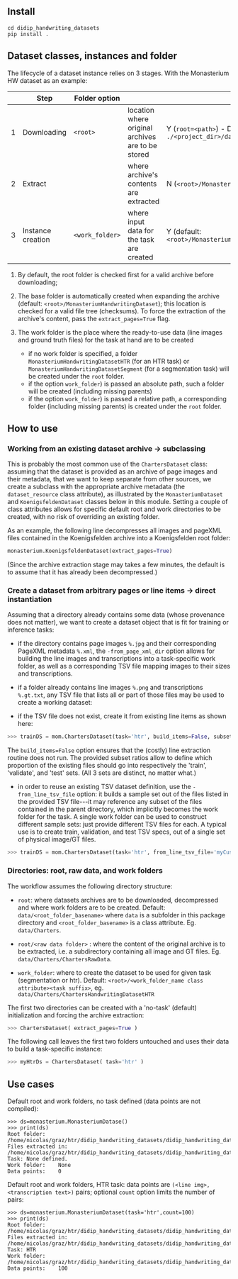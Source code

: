 ## Install

~~~~
cd didip_handwriting_datasets
pip install .
~~~~~~~~~~

## Dataset classes, instances and folder

The lifecycle of a dataset instance relies on 3 stages. With the Monasterium HW dataset as an example:

|    | Step              | Folder option    |                                                   | Configurable                                                     |
| -- | ----------------- | ---------------- | ------------------------------------------------- |------------------------------------------------------------------|
| 1  | Downloading       | `<root>`         | location where original archives are to be stored | Y (`root=<path>`) - Default: `./<project_dir>/data/Monasterium`  |
| 2  | Extract           |                  | where archive's contents are extracted            | N (`<root>/MonasteriumTekliaGTDataset`)                          |
| 3  | Instance creation | `<work_folder>`  | where input data for the task are created         | Y (default: `<root>/MonasteriumHandwritingDataset(HTR\|Segment)` |

1. By default, the root folder is checked first for a valid archive before downloading;
2. The base folder is automatically created when expanding the archive (default: `<root>/MonasteriumHandwritingDataset`); this location is checked for a valid file tree (checksums). To force the extraction of the archive's content, pass the `extract_pages=True` flag. 
3. The work folder is the place where the ready-to-use data (line images and ground truth files) for the task at hand are to be created

    + if no work folder is specified, a folder `MonasteriumHandwritingDatasetHTR` (for an HTR task) or `MonasteriumHandwritingDatasetSegment` (for a segmentation task) will be created under the `root` folder.
    + if the option `work_folder`) is passed an absolute path, such a folder will be created (including missing parents)
    + if the option `work_folder`) is passed a relative path, a corresponding folder (including missing parents) is created under the `root` folder.
 

## How to use

### Working from an existing dataset archive → subclassing

This is probably the most common use of the `ChartersDataset` class: assuming that the dataset 
is provided as an archive of page images and their metadata, that we want to keep 
separate from other sources, we create a subclass with the appropriate archive metadata
(the `dataset_resource` class attribute), as illustrated by the `MonasteriumDataset` and
`KoenigsfeldenDataset` classes below in this module. Setting a couple of class attributes
allows for specific default root and work directories to be created, with no risk of overriding
an existing folder.

As an example, the following line decompresses all images and pageXML files contained in the Koenigsfelden
archive into a Koenigsfelden root folder:


```python
monasterium.KoenigsfeldenDataset(extract_pages=True)
```

(Since the archive extraction stage may takes a few minutes, the default is to assume that it has already
been decompressed.)


### Create a dataset from arbitrary pages or line items -> direct instantiation  

Assuming that a directory already contains some data (whose provenance does not matter), we want to
create a dataset object that is fit for training or inference tasks:

* if the directory contains page images `%.jpg` and their corresponding PageXML metadata `%.xml`,
  the `-from_page_xml_dir` option allows for building the line images and transcriptions into a
  task-specific work folder, as well as a corresponding TSV file mapping images to their sizes
  and transcriptions.

* if a folder already contains line images `%.png` and transcriptions `%.gt.txt`, any TSV file
  that lists all or part of those files may be used to create a working dataset:

* if the TSV file does not exist, create it from existing line items as shown here:

```python
>>> trainDS = mom.ChartersDataset(task='htr', build_items=False, subset='train', subset_ratios=(.85,.05,.1))
```

  The `build_items=False` option ensures that the (costly) line extraction routine does not run.
  The provided subset ratios allow to define which proportion of the existing files
  should go into respectively the 'train', 'validate', and 'test' sets. (All 3
  sets are distinct, no matter what.)

* in order to reuse an existing TSV dataset definition, use the `-from_line_tsv_file` option:
  it builds a sample set out of the files listed in the provided TSV file---it
  may reference any subset of the files contained in the parent directory, which
  implicitly becomes the work folder for the task.  A single work folder can be used to
  construct different sample sets: just provide different TSV files for each. A typical use
  is to create train, validation, and test TSV specs, out of a single set of physical image/GT files.


```python
>>> trainDS = mom.ChartersDataset(task='htr', from_line_tsv_file='myCustomSet.tsv')
```

### Directories: root, raw data, and work folders


The workflow assumes the following directory structure: 

* `root`: where datasets archives are to be downloaded, decompressed and where work folders are to
  be created. Default: `data/<root_folder_basename>` where `data` is a subfolder in this package
  directory and `<root_folder_basename>` is a class attribute. Eg. `data/Charters`.

* `root/<raw data folder>` : where the content of the original archive is to be extracted, i.e. a
  subdirectory containing all image and GT files. Eg. `data/Charters/ChartersRawData`.

* `work_folder`: where to create the dataset to be used for given task (segmentation or htr).
  Default: `<root>/<work_folder_name class attribute><task suffix>`, eg. `data/Charters/ChartersHandwritingDatasetHTR`

The first two directories can be created with a 'no-task' (default) initialization and forcing the archive extraction:

```python
>>> ChartersDataset( extract_pages=True )
```

The following call leaves the first two folders untouched and uses their data to build a task-specific instance:


```python
>>> myHtrDs = ChartersDataset( task='htr' )
```




## Use cases 

Default root and work folders, no task defined (data points are not compiled):


    >>> ds=monasterium.MonasteriumDatase()
    >>> print(ds)
    Root folder:	/home/nicolas/graz/htr/didip_handwriting_datasets/didip_handwriting_datasets/data/Monasterium
    Files extracted in:	/home/nicolas/graz/htr/didip_handwriting_datasets/didip_handwriting_datasets/data/Monasterium/MonasteriumTekliaGTDataset
    Task: None defined.
    Work folder:	None
    Data points:	0


Default root and work folders, HTR task: data points are `(<line img>, <transcription text>)` pairs; optional `count` option limits the number of pairs:

    >>> ds=monasterium.MonasteriumDataset(task='htr',count=100)
    >>> print(ds)
    Root folder:	/home/nicolas/graz/htr/didip_handwriting_datasets/didip_handwriting_datasets/data/Monasterium
    Files extracted in:	/home/nicolas/graz/htr/didip_handwriting_datasets/didip_handwriting_datasets/data/Monasterium/MonasteriumTekliaGTDataset
    Task: HTR
    Work folder:	/home/nicolas/graz/htr/didip_handwriting_datasets/didip_handwriting_datasets/data/Monasterium/MonasteriumHandwritingDatasetHTR
    Data points:	100




